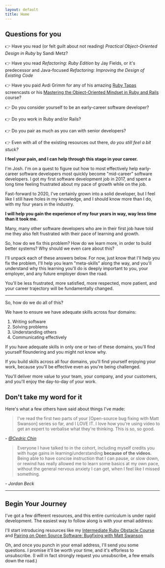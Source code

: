 ```yaml
---
layout: default
title: Home
---
```


## Questions for you

👉 Have you read (or felt guilt about not reading) _Practical Object-Oriented Design in Ruby_ by Sandi Metz?

👉 Have you read _Refactoring: Ruby Edition_ by Jay Fields, or it's predecessor and Java-focused _Refactoring: Improving the Design of Existing Code_

👉 Have you paid Avdi Grimm for any of his amazing [Ruby Tapas](https://www.rubytapas.com/) screencasts or his [Mastering the Object-Oriented Mindset in Ruby and Rails](https://avdi.codes/courses/moom/) course?

👉 Do you consider yourself to be an early-career software developer?

👉 Do you work in Ruby and/or Rails? 

👉 Do you pair as much as you can with senior developers?

👉 Even with all of the existing resources out there, _do you still feel a bit stuck?_ 

**I feel your pain, and I can help through this stage in your career.**

I'm Josh. I'm on a quest to figure out how to most effectively help early-career software developers most quickly become "mid-career" software developers. I got my first software development job in 2017, and spent a long time feeling frustrated about my pace of growth while on the job.

Fast-forward to 2020, I've certainly grown into a solid developer, but I feel like I still have holes in my knowledge, and I should know more than I do, with my four years in the industry. 

**I will help you gain the experience of my four years in way, way less time than it took me.** 

Many, many other software developers who are in their first job have told me they also felt frustrated with their pace of learning and growth. 

So, how do we fix this problem? How do we learn more, in order to build better systems? Why should we even care about this?

I'll unpack each of these answers below. For now, just know that I'll help you fix the problem, I'll help you learn "meta-skills" along the way, and you'll understand why this learning you'll do is deeply important to you, your employer, and any future employer down the road. 

You'll be less frustrated, more satisfied, more respected, more patient, and your career trajectory will be fundamentally changed.

--------------------

So, how do we do all of this?

We have to ensure we have adequate skills across four domains:

1. Writing software
1. Solving problems
1. Understanding others
1. Communicating effectively

If you have adequate skills in only one or two of these domains, you'll find yourself floundering and you might not know why. 

If you build skills across all four domains, you'll find yourself enjoying your work, because you'll be effective even as you're being challenged. 

You'll deliver more value to your team, your company, and your customers, and you'll enjoy the day-to-day of your work.

## Don't take my word for it

Here's what a few others have said about things I've made:

> I've read the first two parts of your [Open-source bug fixing with Matt Swanson] series so far, and I LOVE IT. I love how you're using video to get an expert to verbalise what they're thinking. This is so, so good. 

_\- [@Cedric Chin](https://mobile.twitter.com/ejames_c)_

> Everyone I have talked to in the cohort, including myself credits you with huge gains in learning/understanding **because of the videos.** Being able to have concise instruction that I can pause, or slow down, or rewind has really allowed me to learn some basics at my own pace, without the general nervous anxiety I can get, when I feel like I missed something.

_\- Jordan Beck_




------------------------------

## Begin Your Journey

I've got a few different resources, and this entire curriculum is under rapid development. The easiest way to follow along is with your email address:

<script async data-uid="5b13b420e3" src="https://josh-thompson.ck.page/5b13b420e3/index.js"></script>

I'll start introducing resources like my [Intermediate Ruby Obstacle Course](https://github.com/josh-works/intermediate_ruby_obstacle_course) and [Pairing on Open Source Software: Bugfixing with Matt Swanson](https://intermediateruby.com/make-oss-contributions-part-0-introduction)

Oh, and once you punch in your email address, I'll send you some questions. I promise it'll be worth your time, and it's efforless to unsubscribe. (I will in fact strongly request you unsubscribe, a few emails down the road.)